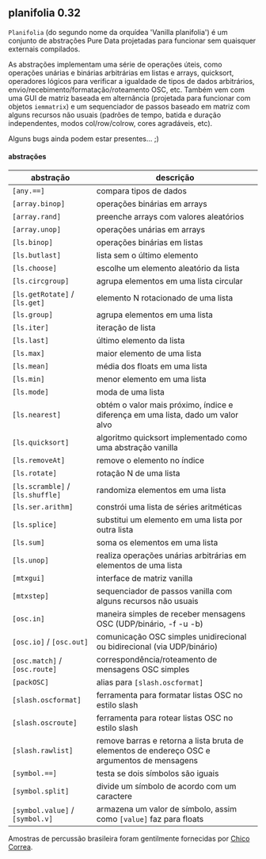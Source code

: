 ## planifolia 0.32

`Planifolia` (do segundo nome da orquídea 'Vanilla planifolia') é um conjunto de abstrações Pure Data projetadas para funcionar sem quaisquer externais compilados.

As abstrações implementam uma série de operações úteis, como operações unárias e binárias arbitrárias em listas e arrays, quicksort, operadores lógicos para verificar a igualdade de tipos de dados arbitrários, envio/recebimento/formatação/roteamento OSC, etc. Também vem com uma GUI de matriz baseada em alternância (projetada para funcionar com objetos `iemmatrix`) e um sequenciador de passos baseado em matriz com alguns recursos não usuais (padrões de tempo, batida e duração independentes, modos col/row/colrow, cores agradáveis, etc).

Alguns bugs ainda podem estar presentes... ;)

#### abstrações

| abstração | descrição |
|---|---|
| `[any.==]` | compara tipos de dados |
| `[array.binop]` | operações binárias em arrays |
| `[array.rand]` | preenche arrays com valores aleatórios |
| `[array.unop]` | operações unárias em arrays |
| `[ls.binop]` | operações binárias em listas |
| `[ls.butlast]` | lista sem o último elemento |
| `[ls.choose]` | escolhe um elemento aleatório da lista |
| `[ls.circgroup]` | agrupa elementos em uma lista circular |
| `[ls.getRotate]` / `[ls.get]` | elemento N rotacionado de uma lista |
| `[ls.group]` | agrupa elementos em uma lista |
| `[ls.iter]` | iteração de lista |
| `[ls.last]` | último elemento da lista |
| `[ls.max]` | maior elemento de uma lista |
| `[ls.mean]` | média dos floats em uma lista |
| `[ls.min]` | menor elemento em uma lista |
| `[ls.mode]` | moda de uma lista |
| `[ls.nearest]` | obtém o valor mais próximo, índice e diferença em uma lista, dado um valor alvo |
| `[ls.quicksort]` | algoritmo quicksort implementado como uma abstração vanilla |
| `[ls.removeAt]` | remove o elemento no índice |
| `[ls.rotate]` | rotação N de uma lista |
| `[ls.scramble]` / `[ls.shuffle]` | randomiza elementos em uma lista |
| `[ls.ser.arithm]` | constrói uma lista de séries aritméticas |
| `[ls.splice]` | substitui um elemento em uma lista por outra lista |
| `[ls.sum]` | soma os elementos em uma lista |
| `[ls.unop]` | realiza operações unárias arbitrárias em elementos de uma lista |
| `[mtxgui]` | interface de matriz vanilla |
| `[mtxstep]` | sequenciador de passos vanilla com alguns recursos não usuais |
| `[osc.in]` | maneira simples de receber mensagens OSC (UDP/binário, -f -u -b) |
| `[osc.io]` / `[osc.out]` | comunicação OSC simples unidirecional ou bidirecional (via UDP/binário) |
| `[osc.match]` / `[osc.route]` | correspondência/roteamento de mensagens OSC simples |
| `[packOSC]` | alias para `[slash.oscformat]` |
| `[slash.oscformat]` | ferramenta para formatar listas OSC no estilo slash |
| `[slash.oscroute]` | ferramenta para rotear listas OSC no estilo slash |
| `[slash.rawlist]` | remove barras e retorna a lista bruta de elementos de endereço OSC e argumentos de mensagens |
| `[symbol.==]` | testa se dois símbolos são iguais |
| `[symbol.split]` | divide um símbolo de acordo com um caractere |
| `[symbol.value]` / `[symbol.v]` | armazena um valor de símbolo, assim como `[value]` faz para floats |

Amostras de percussão brasileira foram gentilmente fornecidas por [Chico Correa](https://www.youtube.com/c/ChicoCorrea).